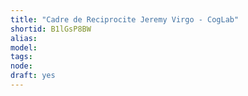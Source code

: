 ```yaml
---
title: "Cadre de Reciprocite Jeremy Virgo - CogLab"
shortid: B1lGsP8BW
alias: 
model: 
tags: 
node: 
draft: yes
--- 
```

 